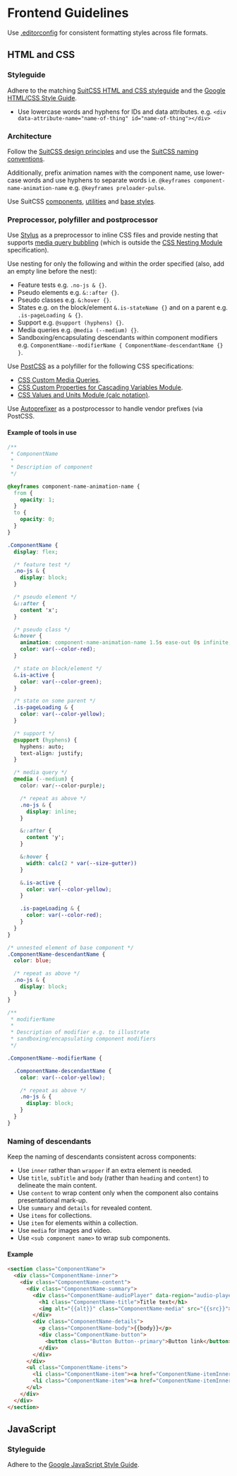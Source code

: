 # Frontend Guidelines

Use [.editorconfig](http://editorconfig.org/) for consistent formatting styles across file formats.

## HTML and CSS

### Styleguide

Adhere to the matching [SuitCSS HTML and CSS styleguide](https://github.com/suitcss/suit/blob/master/doc/STYLE.md) and the [Google HTML/CSS Style Guide](http://google-styleguide.googlecode.com/svn/trunk/htmlcssguide.xml).

* Use lowercase words and hyphens for IDs and data attributes. e.g. `<div data-attribute-name="name-of-thing" id="name-of-thing"></div>`

### Architecture

Follow the [SuitCSS design principles](https://github.com/suitcss/suit/blob/master/doc/design-principles.md) and use the [SuitCSS naming conventions](https://github.com/suitcss/suit/blob/master/doc/naming-conventions.md).

Additionally, prefix animation names with the component name, use lower-case words and use hyphens to separate words i.e. `@keyframes component-name-animation-name` e.g. `@keyframes preloader-pulse`.

Use SuitCSS [components](https://github.com/suitcss/suit/blob/master/doc/components.md), [utilities](https://github.com/suitcss/utils) and [base styles](https://github.com/suitcss/base).

### Preprocessor, polyfiller and postprocessor

Use [Stylus](https://github.com/LearnBoost/stylus) as a preprocessor to inline CSS files and provide nesting that supports [media query bubbling](http://learnboost.github.io/stylus/docs/media.html) (which is outside the [CSS Nesting Module](http://tabatkins.github.io/specs/css-nesting/) specification).

Use nesting for only the following and within the order specified (also, add an empty line before the nest):
* Feature tests e.g. `.no-js & {}`.
* Pseudo elements e.g. `&::after {}`.
* Pseudo classes e.g. `&:hover {}`.
* States e.g. on the block/element `&.is-stateName {}` and on a parent e.g. `.is-pageLoading & {}`.
* Support e.g. `@support (hyphens) {}`.
* Media queries e.g. `@media (--medium) {}`.
* Sandboxing/encapsulating descendants within component modifiers e.g. `ComponentName--modifierName { ComponentName-descendantName {} }`.

Use [PostCSS](https://github.com/postcss/postcss) as a polyfiller for the following CSS specifications:

* [CSS Custom Media Queries](http://dev.w3.org/csswg/mediaqueries/#custom-mq).
* [CSS Custom Properties for Cascading Variables Module](http://dev.w3.org/csswg/css-variables/).
* [CSS Values and Units Module (calc notation)](http://www.w3.org/TR/css3-values/#calc-notation).

Use [Autoprefixer](https://github.com/postcss/autoprefixer) as a postprocessor to handle vendor prefixes (via PostCSS.

#### Example of tools in use

```css
/**
 * ComponentName
 *
 * Description of component
 */

@keyframes component-name-animation-name {
  from {
    opacity: 1;
  }
  to {
    opacity: 0;
  }
}

.ComponentName {
  display: flex;

  /* feature test */
  .no-js & {
    display: block;
  }

  /* pseudo element */
  &::after {
    content 'x';
  }

  /* pseudo class */
  &:hover {
    animation: component-name-animation-name 1.5s ease-out 0s infinite;
    color: var(--color-red);
  }

  /* state on block/element */
  &.is-active {
    color: var(--color-green);
  }

  /* state on some parent */
  .is-pageLoading & {
    color: var(--color-yellow);
  }

  /* support */
  @support (hyphens) {
    hyphens: auto;
    text-align: justify;
  }

  /* media query */
  @media (--medium) {
    color: var(--color-purple);

    /* repeat as above */
    .no-js & {
      display: inline;
    }

    &::after {
      content 'y';
    }

    &:hover {
      width: calc(2 * var(--size-gutter))
    }

    &.is-active {
      color: var(--color-yellow);
    }

    .is-pageLoading & {
      color: var(--color-red);
    }
  }
}

/* unnested element of base component */
.ComponentName-descendantName {
  color: blue;

  /* repeat as above */
  .no-js & {
    display: block;
  }
}

/**
 * modifierName
 *
 * Description of modifier e.g. to illustrate
 * sandboxing/encapsulating component modifiers
 */

.ComponentName--modifierName {

  .ComponentName-descendantName {
    color: var(--color-yellow);

    /* repeat as above */
    .no-js & {
      display: block;
    }
  }
}
```

### Naming of descendants

Keep the naming of descendants consistent across components:

* Use `inner` rather than `wrapper` if an extra element is needed.
* Use `title`, `subTitle` and `body` (rather than `heading` and `content`) to delineate the main content.
* Use `content` to wrap content only when the component also contains presentational mark-up.
* Use `summary` and `details` for revealed content.
* Use `items` for collections.
* Use `item` for elements within a collection.
* Use `media` for images and video.
* Use `<sub component name>` to wrap sub components.

#### Example

```html
<section class="ComponentName">
  <div class="ComponentName-inner">
    <div class="ComponentName-content">
      <div class="ComponentName-summary">
        <div class="ComponentName-audioPlayer" data-region="audio-player"></div>
          <h1 class="ComponentName-title">Title text</h1>
          <img alt="{{alt}}" class="ComponentName-media" src="{{src}}">
        </div>
        <div class="ComponentName-details">
          <p class="ComponentName-body">{{body}}</p>
          <div class="ComponentName-button">
            <button class="Button Button--primary">Button link</button>
          </div>
        </div>
      </div>
      <ul class="ComponentName-items">
        <li class="ComponentName-item"><a href="ComponentName-itemInner">{{link}}</a></li>
        <li class="ComponentName-item"><a href="ComponentName-itemInner">{{link}}</a></li>
      </ul>
    </div>
  </div>
</section>
```

## JavaScript

### Styleguide

Adhere to the [Google JavaScript Style Guide](http://google-styleguide.googlecode.com/svn/trunk/javascriptguide.xml).
